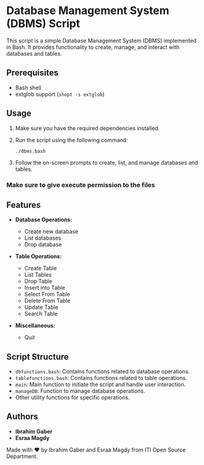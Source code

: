 # Database Management System (DBMS) Script

This script is a simple Database Management System (DBMS) implemented in Bash. It provides functionality to create, manage, and interact with databases and tables.

## Prerequisites

- Bash shell
- extglob support (`shopt -s extglob`)

## Usage

1. Make sure you have the required dependencies installed.
2. Run the script using the following command:

    ```bash
    ./dbms.bash
    ```

3. Follow the on-screen prompts to create, list, and manage databases and tables.
### Make sure to give execute permission to the files

## Features

- **Database Operations:**
  - Create new database
  - List databases
  - Drop database

- **Table Operations:**
  - Create Table
  - List Tables
  - Drop Table
  - Insert into Table
  - Select From Table
  - Delete From Table
  - Update Table
  - Search Table

- **Miscellaneous:**
  - Quit

## Script Structure

- `dbfunctions.bash`: Contains functions related to database operations.
- `tablefunctions.bash`: Contains functions related to table operations.
- `main`: Main function to initiate the script and handle user interaction.
- `manageDB`: Function to manage database operations.
- Other utility functions for specific operations.

## Authors

- **Ibrahim Gaber**
- **Esraa Magdy**

Made with ❤️ by Ibrahim Gaber and Esraa Magdy from ITI Open Source Department.
